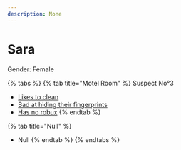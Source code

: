 ```yaml
---
description: None
---
```


# Sara

Gender: Female

{% tabs %}
{% tab title="Motel Room" %}
Suspect No°3
- [Likes to clean](/Clues/Likestoclean.md)
- [Bad at hiding their fingerprints](/Clues/Badathidingtheirfingerprints.md)
- [Has no robux](/Clues/Hasnorobux.md)
{% endtab %}

{% tab title="Null" %}
- Null
{% endtab %}
{% endtabs %}
